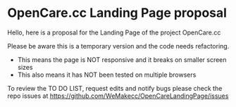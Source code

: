 # OpenCare.cc Landing Page proposal
Hello, here is a proposal for the Landing Page of the project OpenCare.cc

Please be aware this is a temporary version and the code needs refactoring.
- This means the page is NOT responsive and it breaks on smaller screen sizes
- This also means it has NOT been tested on multiple browsers

To review the TO DO LIST, request edits and notify bugs please check the repo issues at https://github.com/WeMakecc/OpenCareLandingPage/issues
